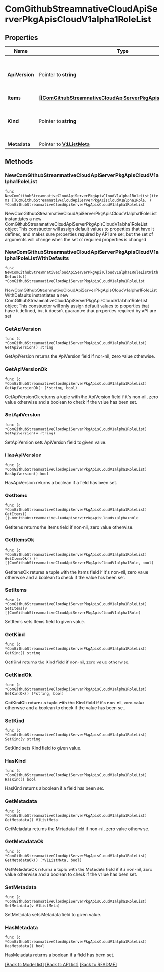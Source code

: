 # ComGithubStreamnativeCloudApiServerPkgApisCloudV1alpha1RoleList

## Properties

Name | Type | Description | Notes
------------ | ------------- | ------------- | -------------
**ApiVersion** | Pointer to **string** | APIVersion defines the versioned schema of this representation of an object. Servers should convert recognized schemas to the latest internal value, and may reject unrecognized values. More info: https://git.k8s.io/community/contributors/devel/sig-architecture/api-conventions.md#resources | [optional] 
**Items** | [**[]ComGithubStreamnativeCloudApiServerPkgApisCloudV1alpha1Role**](ComGithubStreamnativeCloudApiServerPkgApisCloudV1alpha1Role.md) |  | 
**Kind** | Pointer to **string** | Kind is a string value representing the REST resource this object represents. Servers may infer this from the endpoint the client submits requests to. Cannot be updated. In CamelCase. More info: https://git.k8s.io/community/contributors/devel/sig-architecture/api-conventions.md#types-kinds | [optional] 
**Metadata** | Pointer to [**V1ListMeta**](V1ListMeta.md) |  | [optional] 

## Methods

### NewComGithubStreamnativeCloudApiServerPkgApisCloudV1alpha1RoleList

`func NewComGithubStreamnativeCloudApiServerPkgApisCloudV1alpha1RoleList(items []ComGithubStreamnativeCloudApiServerPkgApisCloudV1alpha1Role, ) *ComGithubStreamnativeCloudApiServerPkgApisCloudV1alpha1RoleList`

NewComGithubStreamnativeCloudApiServerPkgApisCloudV1alpha1RoleList instantiates a new ComGithubStreamnativeCloudApiServerPkgApisCloudV1alpha1RoleList object
This constructor will assign default values to properties that have it defined,
and makes sure properties required by API are set, but the set of arguments
will change when the set of required properties is changed

### NewComGithubStreamnativeCloudApiServerPkgApisCloudV1alpha1RoleListWithDefaults

`func NewComGithubStreamnativeCloudApiServerPkgApisCloudV1alpha1RoleListWithDefaults() *ComGithubStreamnativeCloudApiServerPkgApisCloudV1alpha1RoleList`

NewComGithubStreamnativeCloudApiServerPkgApisCloudV1alpha1RoleListWithDefaults instantiates a new ComGithubStreamnativeCloudApiServerPkgApisCloudV1alpha1RoleList object
This constructor will only assign default values to properties that have it defined,
but it doesn't guarantee that properties required by API are set

### GetApiVersion

`func (o *ComGithubStreamnativeCloudApiServerPkgApisCloudV1alpha1RoleList) GetApiVersion() string`

GetApiVersion returns the ApiVersion field if non-nil, zero value otherwise.

### GetApiVersionOk

`func (o *ComGithubStreamnativeCloudApiServerPkgApisCloudV1alpha1RoleList) GetApiVersionOk() (*string, bool)`

GetApiVersionOk returns a tuple with the ApiVersion field if it's non-nil, zero value otherwise
and a boolean to check if the value has been set.

### SetApiVersion

`func (o *ComGithubStreamnativeCloudApiServerPkgApisCloudV1alpha1RoleList) SetApiVersion(v string)`

SetApiVersion sets ApiVersion field to given value.

### HasApiVersion

`func (o *ComGithubStreamnativeCloudApiServerPkgApisCloudV1alpha1RoleList) HasApiVersion() bool`

HasApiVersion returns a boolean if a field has been set.

### GetItems

`func (o *ComGithubStreamnativeCloudApiServerPkgApisCloudV1alpha1RoleList) GetItems() []ComGithubStreamnativeCloudApiServerPkgApisCloudV1alpha1Role`

GetItems returns the Items field if non-nil, zero value otherwise.

### GetItemsOk

`func (o *ComGithubStreamnativeCloudApiServerPkgApisCloudV1alpha1RoleList) GetItemsOk() (*[]ComGithubStreamnativeCloudApiServerPkgApisCloudV1alpha1Role, bool)`

GetItemsOk returns a tuple with the Items field if it's non-nil, zero value otherwise
and a boolean to check if the value has been set.

### SetItems

`func (o *ComGithubStreamnativeCloudApiServerPkgApisCloudV1alpha1RoleList) SetItems(v []ComGithubStreamnativeCloudApiServerPkgApisCloudV1alpha1Role)`

SetItems sets Items field to given value.


### GetKind

`func (o *ComGithubStreamnativeCloudApiServerPkgApisCloudV1alpha1RoleList) GetKind() string`

GetKind returns the Kind field if non-nil, zero value otherwise.

### GetKindOk

`func (o *ComGithubStreamnativeCloudApiServerPkgApisCloudV1alpha1RoleList) GetKindOk() (*string, bool)`

GetKindOk returns a tuple with the Kind field if it's non-nil, zero value otherwise
and a boolean to check if the value has been set.

### SetKind

`func (o *ComGithubStreamnativeCloudApiServerPkgApisCloudV1alpha1RoleList) SetKind(v string)`

SetKind sets Kind field to given value.

### HasKind

`func (o *ComGithubStreamnativeCloudApiServerPkgApisCloudV1alpha1RoleList) HasKind() bool`

HasKind returns a boolean if a field has been set.

### GetMetadata

`func (o *ComGithubStreamnativeCloudApiServerPkgApisCloudV1alpha1RoleList) GetMetadata() V1ListMeta`

GetMetadata returns the Metadata field if non-nil, zero value otherwise.

### GetMetadataOk

`func (o *ComGithubStreamnativeCloudApiServerPkgApisCloudV1alpha1RoleList) GetMetadataOk() (*V1ListMeta, bool)`

GetMetadataOk returns a tuple with the Metadata field if it's non-nil, zero value otherwise
and a boolean to check if the value has been set.

### SetMetadata

`func (o *ComGithubStreamnativeCloudApiServerPkgApisCloudV1alpha1RoleList) SetMetadata(v V1ListMeta)`

SetMetadata sets Metadata field to given value.

### HasMetadata

`func (o *ComGithubStreamnativeCloudApiServerPkgApisCloudV1alpha1RoleList) HasMetadata() bool`

HasMetadata returns a boolean if a field has been set.


[[Back to Model list]](../README.md#documentation-for-models) [[Back to API list]](../README.md#documentation-for-api-endpoints) [[Back to README]](../README.md)


